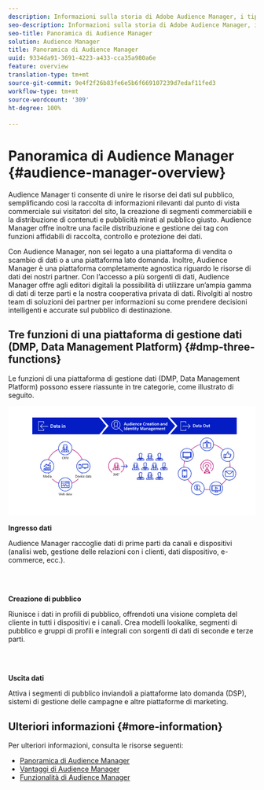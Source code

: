 ```yaml
---
description: Informazioni sulla storia di Adobe Audience Manager, i tipi di dati raccolti, la segmentazione, il reporting e altro ancora.
seo-description: Informazioni sulla storia di Adobe Audience Manager, i tipi di dati raccolti, la segmentazione, il reporting e altro ancora.
seo-title: Panoramica di Audience Manager
solution: Audience Manager
title: Panoramica di Audience Manager
uuid: 9334da91-3691-4223-a433-cca35a980a6e
feature: overview
translation-type: tm+mt
source-git-commit: 9e4f2f26b83fe6e5b6f669107239d7edaf11fed3
workflow-type: tm+mt
source-wordcount: '309'
ht-degree: 100%

---
```



# Panoramica di Audience Manager {#audience-manager-overview}

Audience Manager ti consente di unire le risorse dei dati sul pubblico, semplificando così la raccolta di informazioni rilevanti dal punto di vista commerciale sui visitatori del sito, la creazione di segmenti commerciabili e la distribuzione di contenuti e pubblicità mirati al pubblico giusto. Audience Manager offre inoltre una facile distribuzione e gestione dei tag con funzioni affidabili di raccolta, controllo e protezione dei dati.

Con Audience Manager, non sei legato a una piattaforma di vendita o scambio di dati o a una piattaforma lato domanda. Inoltre, Audience Manager è una piattaforma completamente agnostica riguardo le risorse di dati dei nostri partner. Con l’accesso a più sorgenti di dati, Audience Manager offre agli editori digitali la possibilità di utilizzare un’ampia gamma di dati di terze parti e la nostra cooperativa privata di dati. Rivolgiti al nostro team di soluzioni dei partner per informazioni su come prendere decisioni intelligenti e accurate sul pubblico di destinazione.

## Tre funzioni di una piattaforma di gestione dati (DMP, Data Management Platform) {#dmp-three-functions}

Le funzioni di una piattaforma di gestione dati (DMP, Data Management Platform) possono essere riassunte in tre categorie, come illustrato di seguito.

![Immagine di tre funzioni DMP: ingresso dati, creazione pubblico, uscita dati](/help/using/overview/assets/dmp-functions.png)

**Ingresso dati**

Audience Manager raccoglie dati di prime parti da canali e dispositivi (analisi web, gestione delle relazioni con i clienti, dati dispositivo, e-commerce, ecc.).

<br> 

**Creazione di pubblico**

Riunisce i dati in profili di pubblico, offrendoti una visione completa del cliente in tutti i dispositivi e i canali. Crea modelli lookalike, segmenti di pubblico e gruppi di profili e integrali con sorgenti di dati di seconde e terze parti.

<br> 

**Uscita dati**

Attiva i segmenti di pubblico inviandoli a piattaforme lato domanda (DSP), sistemi di gestione delle campagne e altre piattaforme di marketing.

## Ulteriori informazioni {#more-information}

Per ulteriori informazioni, consulta le risorse seguenti:
* [Panoramica di Audience Manager](https://www.adobe.com/it/analytics/audience-manager.html)
* [Vantaggi di Audience Manager](https://www.adobe.com/it/analytics/audience-manager/benefits.html)
* [Funzionalità di Audience Manager](https://www.adobe.com/it/analytics/audience-manager/features.html)


<!--

## History and Background {#history-and-background}

Audience Manager started as Demdex in 2008. It was acquired by Adobe Systems in 2011 and subsequently rebranded as Audience Manager.

## History {#history}

Since 2008, Audience Manager (formerly, [!UICONTROL Demdex]) has been a pioneer in the on-line audience management market. Audience Manager services power dynamic, multi-channel online data strategies. Our platform and services are used by an array of diverse industries from automobiles (AutoTrader), to airlines (American Airlines), and financial services companies (American Express). Audience Manager uses enterprise-level technology to provide the scale, reliability, analytics, and performance to help your business succeed online. Audience Manager integrates with the Adobe Experience Cloud to help you centralize, manage, and take action on your data assets across a growing number of digitally addressable channels.

## Audience Manager and its Data Management Platform (DMP) {#aam-dmp}

Audience Manager helps you manage your data pipeline. Our service is a catalyst that transforms generic users and raw data signals into actual audience segments used for multi-channel marketing efforts. Additionally, Audience Manager provides tools for tag management and audience analytics while simultaneously meeting the privacy and data security needs of clients and consumers.

![](assets/am_overview_80.png)


-->